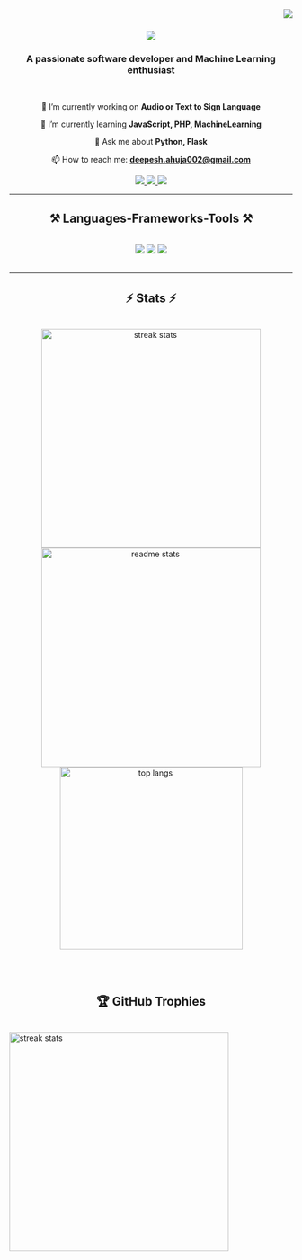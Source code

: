 <img align="right" src="https://visitor-badge.laobi.icu/badge?page_id=DeepeshAhuja.DeepeshAhuja" />

<h1 align="center">
    <img src="https://readme-typing-svg.herokuapp.com/?font=Righteous&size=35&center=true&vCenter=true&width=500&height=70&duration=4000&lines=Hi+There!+👋;+I'm+Deepesh+Ahuja!;" />
</h1>


<h3 align="center">A passionate software developer and Machine Learning enthusiast</h3>

<br/>

<div align="center">
 
 🔭 I’m currently working on **Audio or Text to Sign Language**
 
 🌱 I’m currently learning **JavaScript, PHP, MachineLearning**

💬 Ask me about **Python, Flask**

📫 How to reach me: **deepesh.ahuja002@gmail.com**

 </div>

<div align="center"> 
  <a href="mailto:deepesh.ahuja002@gmail.com">
    <img src="https://img.shields.io/badge/Gmail-333333?style=for-the-badge&logo=gmail&logoColor=red" />
  </a>
  <a href="https://www.linkedin.com/in/deepeshahuja/" target="_blank">
    <img src="https://img.shields.io/badge/LinkedIn-0077B5?style=for-the-badge&logo=linkedin&logoColor=white" target="_blank" />
  </a>
  <a href="https://drive.google.com/file/d/17kEpges-v0L6qutw4cEy5cWzWIzMjkU2/view?usp=sharing" target="_blank">
     <img src="https://shields.io/badge/Resume-008ad3?style=for-the-badge&logoColor=white" target="_blank" />
  </a>
</div>

 <hr/>
 
<h2 align="center">⚒️ Languages-Frameworks-Tools ⚒️</h2>
<br/>
<div align="center">
    <img src="https://skillicons.dev/icons?i=python,vscode,html,css,bootstrap,javascript,git,github,flask" />
    <img src="https://skillicons.dev/icons?i=mysql,postman,c,java,eclipse,pytorch,php,figma" />
    <img src="https://skillicons.dev/icons?i=linux,blender,raspberrypi" /><br>
</div>

<br/>
<hr/>

<h2 align="center">⚡ Stats ⚡</h2>
<br>
<div align=center>
  <img width=390 src="https://github-readme-stats.vercel.app/api?username=DeepeshAhuja&theme=dark&hide_border=false&include_all_commits=false&count_private=false" alt="streak stats"/><br/>
  <img width=390 src="https://github-readme-streak-stats.herokuapp.com/?user=DeepeshAhuja&theme=dark&hide_border=false" alt="readme stats" />
  <br/>
  <img width=325 align="center" src="https://github-readme-stats.vercel.app/api/top-langs/?username=DeepeshAhuja&theme=dark&hide_border=false&include_all_commits=false&count_private=false&layout=compact" alt="top langs" />
</div>

<br/><br/>

<h2 align="center">🏆 GitHub Trophies</h2>
<br>
<div >
  <img width=390 src="https://github-profile-trophy.vercel.app/?username=DeepeshAhuja&theme=radical&no-frame=false&no-bg=false&margin-w=4" alt="streak stats"/>
</div>

<br/><br/>
